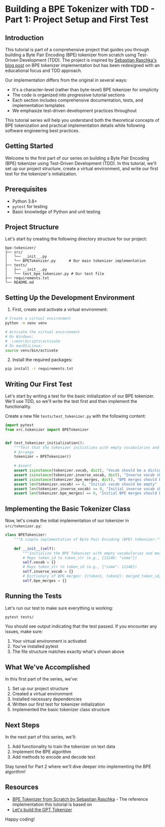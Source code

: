 # Building a BPE Tokenizer with TDD - Part 1: Project Setup and First Test

## Introduction

This tutorial is part of a comprehensive project that guides you through building a Byte Pair Encoding (BPE) tokenizer from scratch using Test-Driven Development (TDD). The project is inspired by [Sebastian Raschka's blog post](https://sebastianraschka.com/blog/2025/bpe-from-scratch.html) on BPE tokenizer implementation but has been redesigned with an educational focus and TDD approach.

Our implementation differs from the original in several ways:
- It's a character-level (rather than byte-level) BPE tokenizer for simplicity
- The code is organized into progressive tutorial sections
- Each section includes comprehensive documentation, tests, and implementation templates
- We emphasize test-driven development practices throughout

This tutorial series will help you understand both the theoretical concepts of BPE tokenization and practical implementation details while following software engineering best practices.


## Getting Started

Welcome to the first part of our series on building a Byte Pair Encoding (BPE) tokenizer using Test-Driven Development (TDD). In this tutorial, we'll set up our project structure, create a virtual environment, and write our first test for the tokenizer's initialization.

## Prerequisites

- Python 3.8+
- `pytest` for testing
- Basic knowledge of Python and unit testing

## Project Structure

Let's start by creating the following directory structure for our project:

```
bpe-tokenizer/
├── src/
│   └── __init__.py
│   └── BPETokenizer.py      # Our main tokenizer implementation
├── tests/
│   ├── __init__.py
│   └── test_bpe_tokenizer.py # Our test file
├── requirements.txt
└── README.md
```

## Setting Up the Development Environment

1. First, create and activate a virtual environment:

```bash
# Create a virtual environment
python -m venv venv

# Activate the virtual environment
# On Windows:
# .\venv\Scripts\activate
# On macOS/Linux:
source venv/bin/activate
```

2. Install the required packages:

```bash
pip install -r requirements.txt
```

## Writing Our First Test

Let's start by writing a test for the basic initialization of our BPE tokenizer. We'll use TDD, so we'll write the test first and then implement the functionality.

Create a new file `tests/test_tokenizer.py` with the following content:

```python
import pytest
from src.tokenizer import BPETokenizer


def test_tokenizer_initialization():
    """Test that the tokenizer initializes with empty vocabularies and merges."""
    # Arrange
    tokenizer = BPETokenizer()
    
    # Assert
    assert isinstance(tokenizer.vocab, dict), "Vocab should be a dictionary"
    assert isinstance(tokenizer.inverse_vocab, dict), "Inverse vocab should be a dictionary"
    assert isinstance(tokenizer.bpe_merges, dict), "BPE merges should be a dictionary"
    assert len(tokenizer.vocab) == 0, "Initial vocab should be empty"
    assert len(tokenizer.inverse_vocab) == 0, "Initial inverse vocab should be empty"
    assert len(tokenizer.bpe_merges) == 0, "Initial BPE merges should be empty"
```

## Implementing the Basic Tokenizer Class

Now, let's create the initial implementation of our tokenizer in `src/tokenizer.py`:

```python
class BPETokenizer:
    """A simple implementation of Byte Pair Encoding (BPE) tokenizer."""
    
    def __init__(self):
        """Initialize the BPE Tokenizer with empty vocabularies and merges."""
        # Maps token_id to token_str (e.g., {11246: "some"})
        self.vocab = {}
        # Maps token_str to token_id (e.g., {"some": 11246})
        self.inverse_vocab = {}
        # Dictionary of BPE merges: {(token1, token2): merged_token_id}
        self.bpe_merges = {}
```

## Running the Tests

Let's run our test to make sure everything is working:

```bash
pytest tests/
```

You should see output indicating that the test passed. If you encounter any issues, make sure:

1. Your virtual environment is activated
2. You've installed pytest
3. The file structure matches exactly what's shown above

## What We've Accomplished

In this first part of the series, we've:

1. Set up our project structure
2. Created a virtual environment
3. Installed necessary dependencies
4. Written our first test for tokenizer initialization
5. Implemented the basic tokenizer class structure

## Next Steps

In the next part of this series, we'll:

1. Add functionality to train the tokenizer on text data
2. Implement the BPE algorithm
3. Add methods to encode and decode text

Stay tuned for Part 2 where we'll dive deeper into implementing the BPE algorithm!

## Resources

- [BPE Tokenizer from Scratch by Sebastian Raschka](https://sebastianraschka.com/blog/2025/bpe-from-scratch.html) - The reference implementation this tutorial is based on
- [Let's build the GPT Tokenizer](https://www.youtube.com/watch?v=zduSFxRajkE)


Happy coding!
